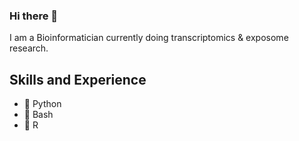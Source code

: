 ### Hi there 👋

I am a Bioinformatician currently doing transcriptomics & exposome research. 

## Skills and Experience 

* 🐍 Python
* 🐧 Bash
* 🥧 R 
<!--
**bwanya/Bwanya** is a ✨ _special_ ✨ repository because its `README.md` (this file) appears on your GitHub profile.

Here are some ideas to get you started:

- 🔭 I’m currently working on ...
- 🌱 I’m currently learning ...
- 👯 I’m looking to collaborate on ...
- 🤔 I’m looking for help with ...
- 💬 Ask me about ...
- 📫 How to reach me: ...
- 😄 Pronouns: ...
- ⚡ Fun fact: ...
-->
